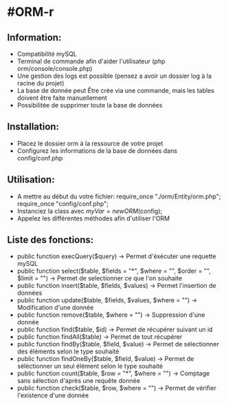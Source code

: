 #ORM-r
=====

Information:
------------

* Compatibilité mySQL
* Terminal de commande afin d'aider l'utilisateur (php orm/console/console.php)
* Une gestion des logs est possible (pensez a avoir un dossier log à la racine du projet)
* La base de donnée peut Être crée via une commande, mais les tables doivent être faite manuellement
* Possibilitée de supprimer toute la base de données

Installation:
-------------

* Placez le dossier orm à la ressource de votre projet
* Configurez les informations de la base de données dans config/conf.php

Utilisation:
------------

* A mettre au début du votre fichier:
    require_once "./orm/Entity/orm.php";
    require_once "config/conf.php";
* Instanciez la class avec $myVar = new ORM($config);
* Appelez les différentes méthodes afin d'utiliser l'ORM

Liste des fonctions:
--------------------

* public function execQuery($query)
    -> Permet d'éxécuter une requette mySQL
* public function select($table, $fields = "*", $where = "", $order = "", $limit = "")
    -> Permet de selectionner ce que l'on souhaite
* public function insert($table, $fields, $values)
    -> Permet l'insertion de données
* public function update($table, $fields, $values, $where = "")
    -> Modification d'une donnée
* public function remove($table, $where = "")
    -> Suppression d'une donnée
* public function find($table, $id)
    -> Permet de récupérer suivant un id
* public function findAll($table)
    -> Permet de tout récupérer
* public function findBy($table, $field, $value)
    -> Permet de sélectionner des éléments selon le type souhaité
* public function findOneBy($table, $field, $value)
    -> Permet de séléctionner un seul élément selon le type souhaité
* public function count($table, $row = "*", $where = "")
    -> Comptage sans sélection d'après une requête donnée
* public function check($table, $row, $where = "")
    -> Permet de vérifier l'existence d'une donnée
